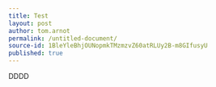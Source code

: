 ```yaml
---
title: Test
layout: post
author: tom.arnot
permalink: /untitled-document/
source-id: 1BleYleBhjOUNopmkTMzmzvZ60atRLUy2B-m8GIfusyU
published: true
---
```

DDDD

